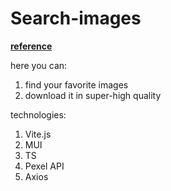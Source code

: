 # Search-images

[**reference**](https://search-images-theta.vercel.app/)

here you can:

1. find your favorite images
2. download it in super-high quality

technologies:

1. Vite.js
2. MUI
3. TS
4. Pexel API
5. Axios

